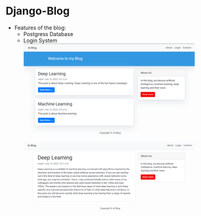 
# Django-Blog
- Features of the blog:
  - Postgress Database
  - Login System
![Semantic description of image](/Screen-Shots/Main.png "Image Title")
![Semantic description of image](/Screen-Shots/Post.png "Image Title")
